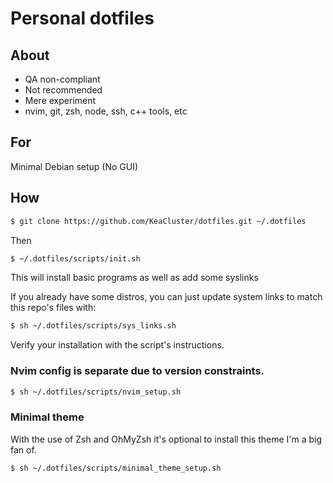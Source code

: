 # Personal dotfiles

## About

- QA non-compliant
- Not recommended
- Mere experiment
- nvim, git, zsh, node, ssh, c++ tools, etc

## For

Minimal Debian setup (No GUI)

## How

```sh
$ git clone https://github.com/KeaCluster/dotfiles.git ~/.dotfiles
```

Then
```sh
$ ~/.dotfiles/scripts/init.sh
```

This will install basic programs as well as add some syslinks

If you already have some distros, you can just update system links to match this repo's files with:

```sh
$ sh ~/.dotfiles/scripts/sys_links.sh
```

Verify your installation with the script's instructions.

### Nvim config is separate due to version constraints.

```sh
$ sh ~/.dotfiles/scripts/nvim_setup.sh
```

### Minimal theme

With the use of Zsh and OhMyZsh it's optional to install this theme I'm a big fan of.

```sh
$ sh ~/.dotfiles/scripts/minimal_theme_setup.sh
```
